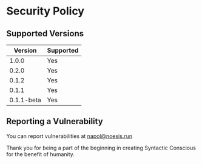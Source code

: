 # Security Policy

## Supported Versions

| Version    | Supported          |
| ---------- | ------------------ |
| 1.0.0      | Yes                |
| 0.2.0      | Yes                |
| 0.1.2      | Yes                |
| 0.1.1      | Yes                |
| 0.1.1-beta | Yes                |

## Reporting a Vulnerability

You can report vulnerabilities at [napol@noesis.run](mailto:napol@noesis.run)

Thank you for being a part of the beginning in creating Syntactic Conscious for the benefit of humanity.
